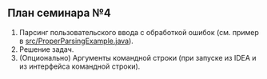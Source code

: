 ## План семинара №4

1. Парсинг пользовательского ввода с обработкой ошибок (см. пример в [src/ProperParsingExample.java](src/ProperParsingExample.java)).
2. Решение задач.
3. (Опционально) Аргументы командной строки (при запуске из IDEA и из интерфейса командной строки).

